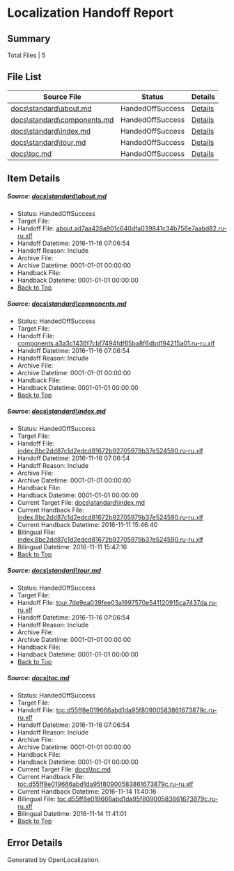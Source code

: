 # <a name='report-top'></a> Localization Handoff Report

## Summary
 Total Files | 5

## File List
 Source File | Status | Details 
 ----------- | ------ | ------- 
 [docs\standard\about.md](https://github.com/dotnet/docs/blob/254e89abefd28419bd2f36a047e4df939f7ff8da/docs/standard/about.md) | HandedOffSuccess | [Details](#93a1bebd3d164d13e513f48b5fd65ad9e587cb0f3185)
 [docs\standard\components.md](https://github.com/dotnet/docs/blob/254e89abefd28419bd2f36a047e4df939f7ff8da/docs/standard/components.md) | HandedOffSuccess | [Details](#d0cd8f44876038167db23e7fd1e5a893460f3d733267)
 [docs\standard\index.md](https://github.com/dotnet/docs/blob/254e89abefd28419bd2f36a047e4df939f7ff8da/docs/standard/index.md) | HandedOffSuccess | [Details](#8eb9274def2683fae20765cbf701b706293744fc3298)
 [docs\standard\tour.md](https://github.com/dotnet/docs/blob/254e89abefd28419bd2f36a047e4df939f7ff8da/docs/standard/tour.md) | HandedOffSuccess | [Details](#97c0ca7c886a5170e0ca9c8ca4f5f18b77830bcc3311)
 [docs\toc.md](https://github.com/dotnet/docs/blob/254e89abefd28419bd2f36a047e4df939f7ff8da/docs/toc.md) | HandedOffSuccess | [Details](#a12bea66707eb71775397177c75c924afe13485c3313)

## Item Details
##### <a name='93a1bebd3d164d13e513f48b5fd65ad9e587cb0f3185'></a> Source: [docs\standard\about.md](https://github.com/dotnet/docs/blob/254e89abefd28419bd2f36a047e4df939f7ff8da/docs/standard/about.md)
* Status: HandedOffSuccess
* Target File: 
* Handoff File: [about.ad7aa428a901c640dfa039841c34b756e7aabd82.ru-ru.xlf](https://github.com/dotnet/docs.handoff/blob/d5a9cf8ce680e9205afce8f6d70bac4260f7f558/ol-handoff/dotnet/docs.ru-ru/master/ht-p2/about.ad7aa428a901c640dfa039841c34b756e7aabd82.ru-ru.xlf)
* Handoff Datetime: 2016-11-16 07:06:54
* Handoff Reason: Include
* Archive File: 
* Archive Datetime: 0001-01-01 00:00:00
* Handback File: 
* Handback Datetime: 0001-01-01 00:00:00
* [Back to Top](#report-top)

##### <a name='d0cd8f44876038167db23e7fd1e5a893460f3d733267'></a> Source: [docs\standard\components.md](https://github.com/dotnet/docs/blob/254e89abefd28419bd2f36a047e4df939f7ff8da/docs/standard/components.md)
* Status: HandedOffSuccess
* Target File: 
* Handoff File: [components.a3a3c1436f7cbf7494fdf65ba8f6dbd194215a01.ru-ru.xlf](https://github.com/dotnet/docs.handoff/blob/d5a9cf8ce680e9205afce8f6d70bac4260f7f558/ol-handoff/dotnet/docs.ru-ru/master/ht-p2/components.a3a3c1436f7cbf7494fdf65ba8f6dbd194215a01.ru-ru.xlf)
* Handoff Datetime: 2016-11-16 07:06:54
* Handoff Reason: Include
* Archive File: 
* Archive Datetime: 0001-01-01 00:00:00
* Handback File: 
* Handback Datetime: 0001-01-01 00:00:00
* [Back to Top](#report-top)

##### <a name='8eb9274def2683fae20765cbf701b706293744fc3298'></a> Source: [docs\standard\index.md](https://github.com/dotnet/docs/blob/254e89abefd28419bd2f36a047e4df939f7ff8da/docs/standard/index.md)
* Status: HandedOffSuccess
* Target File: 
* Handoff File: [index.8bc2dd87c1d2edcd81672b92705979b37e524590.ru-ru.xlf](https://github.com/dotnet/docs.handoff/blob/d5a9cf8ce680e9205afce8f6d70bac4260f7f558/ol-handoff/dotnet/docs.ru-ru/master/ht-p1/index.8bc2dd87c1d2edcd81672b92705979b37e524590.ru-ru.xlf)
* Handoff Datetime: 2016-11-16 07:06:54
* Handoff Reason: Include
* Archive File: 
* Archive Datetime: 0001-01-01 00:00:00
* Handback File: 
* Handback Datetime: 0001-01-01 00:00:00
* Current Target File: [docs\standard\index.md](https://github.com/dotnet/docs.ru-ru/blob/9cba9a53c03964606a1f96286488952eff191f59/docs/standard/index.md)
* Current Handback File: [index.8bc2dd87c1d2edcd81672b92705979b37e524590.ru-ru.xlf](https://github.com/dotnet/docs.handback/blob/791daedda0274a4e274361b54c76d50785d56a44/ol-handback/dotnet/docs.ru-ru/master/ht-p1/index.8bc2dd87c1d2edcd81672b92705979b37e524590.ru-ru.xlf)
* Current Handback Datetime: 2016-11-11 15:46:40
* Bilingual File: [index.8bc2dd87c1d2edcd81672b92705979b37e524590.ru-ru.xlf](https://github.com/dotnet/docs.handback/blob/791daedda0274a4e274361b54c76d50785d56a44/ol-handback/dotnet/docs.ru-ru/master/ht-p1/index.8bc2dd87c1d2edcd81672b92705979b37e524590.ru-ru.xlf)
* Bilingual Datetime: 2016-11-11 15:47:16
* [Back to Top](#report-top)

##### <a name='97c0ca7c886a5170e0ca9c8ca4f5f18b77830bcc3311'></a> Source: [docs\standard\tour.md](https://github.com/dotnet/docs/blob/254e89abefd28419bd2f36a047e4df939f7ff8da/docs/standard/tour.md)
* Status: HandedOffSuccess
* Target File: 
* Handoff File: [tour.7de9ea039fee03a1997570e541120915ca7437da.ru-ru.xlf](https://github.com/dotnet/docs.handoff/blob/d5a9cf8ce680e9205afce8f6d70bac4260f7f558/ol-handoff/dotnet/docs.ru-ru/master/ht-p2/tour.7de9ea039fee03a1997570e541120915ca7437da.ru-ru.xlf)
* Handoff Datetime: 2016-11-16 07:06:54
* Handoff Reason: Include
* Archive File: 
* Archive Datetime: 0001-01-01 00:00:00
* Handback File: 
* Handback Datetime: 0001-01-01 00:00:00
* [Back to Top](#report-top)

##### <a name='a12bea66707eb71775397177c75c924afe13485c3313'></a> Source: [docs\toc.md](https://github.com/dotnet/docs/blob/254e89abefd28419bd2f36a047e4df939f7ff8da/docs/toc.md)
* Status: HandedOffSuccess
* Target File: 
* Handoff File: [toc.d55ff8e019666abd1da95f80900583861673879c.ru-ru.xlf](https://github.com/dotnet/docs.handoff/blob/d5a9cf8ce680e9205afce8f6d70bac4260f7f558/ol-handoff/dotnet/docs.ru-ru/master/ht-p1/toc.d55ff8e019666abd1da95f80900583861673879c.ru-ru.xlf)
* Handoff Datetime: 2016-11-16 07:06:54
* Handoff Reason: Include
* Archive File: 
* Archive Datetime: 0001-01-01 00:00:00
* Handback File: 
* Handback Datetime: 0001-01-01 00:00:00
* Current Target File: [docs\toc.md](https://github.com/dotnet/docs.ru-ru/blob/8a6741d05c6d02c9480775577203012017b257c3/docs/toc.md)
* Current Handback File: [toc.d55ff8e019666abd1da95f80900583861673879c.ru-ru.xlf](https://github.com/dotnet/docs.handback/blob/d07aeb13f57ba42a7232e41d32349fc6d1b88fe9/ol-handback/dotnet/docs.ru-ru/master/ht-p1/toc.d55ff8e019666abd1da95f80900583861673879c.ru-ru.xlf)
* Current Handback Datetime: 2016-11-14 11:40:16
* Bilingual File: [toc.d55ff8e019666abd1da95f80900583861673879c.ru-ru.xlf](https://github.com/dotnet/docs.handback/blob/d07aeb13f57ba42a7232e41d32349fc6d1b88fe9/ol-handback/dotnet/docs.ru-ru/master/ht-p1/toc.d55ff8e019666abd1da95f80900583861673879c.ru-ru.xlf)
* Bilingual Datetime: 2016-11-14 11:41:01
* [Back to Top](#report-top)


## Error Details

Generated by OpenLocalization.
